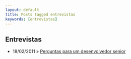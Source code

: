 ```yaml
---
layout: default
title: Posts tagged entrevistas
keywords: [entrevistas]
---
```

<h2 class="category">Entrevistas</h2>
<ul class="posts">
<li>
<p>
<span class="date">18/02/2011</span> &raquo; 
<a href="/blog/perguntas-para-um-desenvolvedor-senior">Perguntas para um desenvolvedor senior</a>
</p>
</li> 
</ul>
